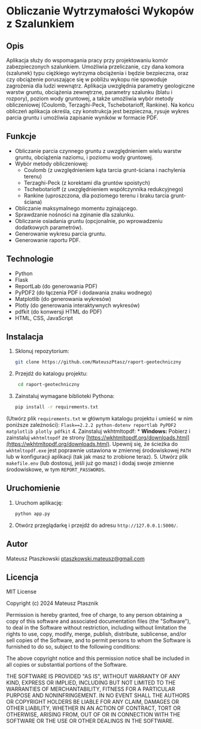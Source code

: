 # Obliczanie Wytrzymałości Wykopów z Szalunkiem

## Opis

Aplikacja służy do wspomagania pracy przy projektowaniu komór zabezpieczonych szalunkiem. Umożliwia przeliczanie, czy dana komora (szalunek) typu ciężkiego wytrzyma obciążenia i będzie bezpieczna, oraz czy obciążenie poruszające się w pobliżu wykopu nie spowoduje zagrożenia dla ludzi wewnątrz. Aplikacja uwzględnia parametry geologiczne warstw gruntu, obciążenia zewnętrzne, parametry szalunku (blatu i rozpory), poziom wody gruntowej, a także umożliwia wybór metody obliczeniowej (Coulomb, Terzaghi-Peck, Tschebotarioff, Rankine). Na końcu obliczeń aplikacja określa, czy konstrukcja jest bezpieczna, rysuje wykres parcia gruntu i umożliwia zapisanie wyników w formacie PDF.

## Funkcje

*   Obliczanie parcia czynnego gruntu z uwzględnieniem wielu warstw gruntu, obciążenia naziomu, i poziomu wody gruntowej.
*   Wybór metody obliczeniowej:
    *   Coulomb (z uwzględnieniem kąta tarcia grunt-ściana i nachylenia terenu)
    *   Terzaghi-Peck (z korektami dla gruntów spoistych)
    *   Tschebotarioff (z uwzględnieniem współczynnika redukcyjnego)
    *   Rankine (uproszczona, dla poziomego terenu i braku tarcia grunt-ściana)
*   Obliczanie maksymalnego momentu zginającego.
*   Sprawdzanie nośności na zginanie dla szalunku.
*   Obliczanie osiadania gruntu (opcjonalnie, po wprowadzeniu dodatkowych parametrów).
*   Generowanie wykresu parcia gruntu.
*   Generowanie raportu PDF.

## Technologie

*   Python
*   Flask
*   ReportLab (do generowania PDF)
*   PyPDF2 (do łączenia PDF i dodawania znaku wodnego)
*   Matplotlib (do generowania wykresów)
*   Plotly (do generowania interaktywnych wykresów)
*   pdfkit (do konwersji HTML do PDF)
*   HTML, CSS, JavaScript

## Instalacja

1.  Sklonuj repozytorium:
    ```bash
    git clone https://github.com/MateuszPtasz/raport-geotechniczny
    ```
2.  Przejdź do katalogu projektu:
    ```bash
     cd raport-geotechniczny
    ```
3.  Zainstaluj wymagane biblioteki Pythona:
    ```bash
    pip install -r requirements.txt
    ```
   (Utwórz plik `requirements.txt` w głównym katalogu projektu i umieść w nim poniższe zależności):
    ```
    Flask==2.2.2
    python-dotenv
    reportlab
    PyPDF2
    matplotlib
    plotly
    pdfkit
    ```
4.  Zainstaluj wkhtmltopdf:
    *   **Windows:** Pobierz i zainstaluj `wkhtmltopdf` ze strony [https://wkhtmltopdf.org/downloads.html](https://wkhtmltopdf.org/downloads.html). Upewnij się, że ścieżka do `wkhtmltopdf.exe` jest poprawnie ustawiona w zmiennej środowiskowej `PATH` lub w konfiguracji aplikacji (tak jak masz to zrobione teraz).
5. Utwórz plik `makefile.env` (lub dostosuj, jeśli już go masz) i dodaj swoje zmienne środowiskowe, w tym `REPORT_PASSWORDS`.

## Uruchomienie

1.  Uruchom aplikację:
    ```bash
    python app.py
    ```
2.  Otwórz przeglądarkę i przejdź do adresu `http://127.0.0.1:5000/`.

## Autor

Mateusz Ptaszkowski ptaszkowski.mateusz@gmail.com

## Licencja

MIT License

Copyright (c) 2024 Mateusz Ptasznik

Permission is hereby granted, free of charge, to any person obtaining a copy
of this software and associated documentation files (the "Software"), to deal
in the Software without restriction, including without limitation the rights
to use, copy, modify, merge, publish, distribute, sublicense, and/or sell
copies of the Software, and to permit persons to whom the Software is
furnished to do so, subject to the following conditions:

The above copyright notice and this permission notice shall be included in all
copies or substantial portions of the Software.

THE SOFTWARE IS PROVIDED "AS IS", WITHOUT WARRANTY OF ANY KIND, EXPRESS OR
IMPLIED, INCLUDING BUT NOT LIMITED TO THE WARRANTIES OF MERCHANTABILITY,
FITNESS FOR A PARTICULAR PURPOSE AND NONINFRINGEMENT. IN NO EVENT SHALL THE
AUTHORS OR COPYRIGHT HOLDERS BE LIABLE FOR ANY CLAIM, DAMAGES OR OTHER
LIABILITY, WHETHER IN AN ACTION OF CONTRACT, TORT OR OTHERWISE, ARISING FROM,
OUT OF OR IN CONNECTION WITH THE SOFTWARE OR THE USE OR OTHER DEALINGS IN THE
SOFTWARE.
